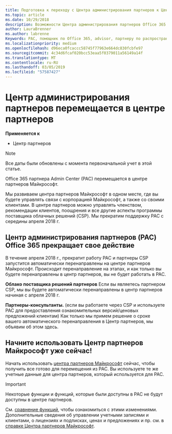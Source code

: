 ```yaml
---
title: Подготовка к переходу с Центра администрирования партнеров к Центру партнеров | Центр партнеров
ms.topic: article
ms.date: 10/29/2018
description: Возможности Центра администрирования партнеров Office 365 переносятся в Центр партнеров.
author: LauraBrenner
ms.author: labrenne
Keywords: PAC, помощник по Office 365, advisor, партнеру по распространению подписок, PAC снятия с учета, PAC снятия с учета
ms.localizationpriority: medium
ms.openlocfilehash: d96eca0fcaccc58745f77963e664dc830fcbfe97
ms.sourcegitcommit: 4c34d6fcaf020bcc53eaa5f0379011a56149a14f
ms.translationtype: MT
ms.contentlocale: ru-RU
ms.lasthandoff: 03/05/2019
ms.locfileid: "57587427"
---
```

# <a name="partner-admin-center-is-moving-to-the-partner-center"></a>Центр администрирования партнеров перемещается в центре партнеров

**Применяется к**

-  Центр партнеров

> [!NOTE]  
>  Все даты были обновлены с момента первоначальной учет в этой статье.

Office 365 партнера Admin Center (PAC) перемещается в центре партнеров Майкрософт.

Мы развиваем центра партнеров Майкрософт в одном месте, где вы будете управлять связи с корпорацией Майкрософт, а также со своими клиентами. В центре партнеров можно управлять членством, рекомендации клиентов, поощрения и все другие аспекты программы поставщика облачных решений (CSP). Мы прекратим поддержку PAC с середины апреля 2018 г.

## <a name="the-office-365-partner-admin-center-pac-will-be-retired"></a>Центр администрирования партнеров (PAC) Office 365 прекращает свое действие

В течение апреля 2018 г., прекратит работу PAC и партнеры CSP запустится автоматически перенаправлены на центре партнеров Майкрософт. Происходит перенаправление на этапах, и как только вы будете перенаправлены в центр партнеров, вы не будет работать в PAC. 

**Облако поставщика решений партнеров** Если вы являетесь партнером CSP, мы вы будете автоматически перенаправлены в центр партнеров начиная с апреля 2018 г. 

**Партнеры-консультанты.** (если вы работаете через CSP и используете PAC для предоставления ознакомительных версий/ценовых предложений клиентам) Как только мы примем решение о сроке вашего автоматического перенаправления в Центр партнеров, мы объявим об этом здесь. 


## <a name="start-using-the-microsoft-partner-center-now"></a>Начните использовать Центр партнеров Майкрософт уже сейчас!

Начать использовать [центра партнеров Майкрософт](https://partnercenter.microsoft.com/) сейчас, чтобы получить все готово для перемещения из PAC.  Вы используете те же учетные данные для центра партнеров, который используется для PAC. 

> [!IMPORTANT]  
> Некоторые функции и функций, которые были доступны в PAC не будут доступны в центре партнеров.

 См. [сравнение функций](moving-from-pac-to-pc.md), чтобы ознакомиться с этими изменениями.  Дополнительные сведения об управлении учетными записями и клиентами, о лицензиях и подписках, ценах и предложениях и пр. см. в [справке Центра партнеров Майкрософт](https://partnercenter.microsoft.com/partner/help).

 